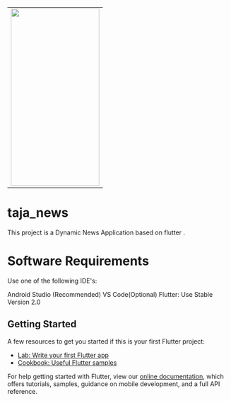 


<table>

  <tr>
  
   <td valign="top"><img src="https://user-images.githubusercontent.com/77340249/117845231-fbdb6080-b29d-11eb-9296-df618f4a33ea.jpeg"  width="200" height="400"></td>

  

 
 </tr>
 
 </table>
 




# taja_news

This project is a Dynamic News Application based on flutter .

# Software Requirements
  Use one of the following IDE's:

  Android Studio (Recommended)
  VS Code(Optional)
  Flutter: Use Stable Version 2.0


## Getting Started

A few resources to get you started if this is your first Flutter project:

- [Lab: Write your first Flutter app](https://flutter.dev/docs/get-started/codelab)
- [Cookbook: Useful Flutter samples](https://flutter.dev/docs/cookbook)

For help getting started with Flutter, view our
[online documentation](https://flutter.dev/docs), which offers tutorials,
samples, guidance on mobile development, and a full API reference.

